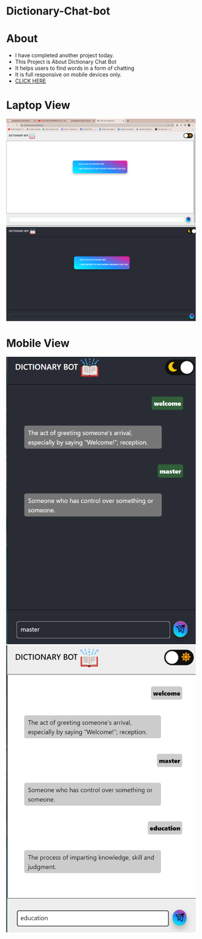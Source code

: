 ﻿# Dictionary-Chat-bot

# About
<ul>
    <li>I have completed another project today.</li>
    <li>This Project is About Dictionary Chat Bot</li>
    <li>It helps users to find words in a form of chatting</li>
    <li>It is full responsive on mobile devices only.</li>
    <li><a href="https://dictionaryman.netlify.app/#">CLICK HERE</a> </li>

</ul>

# Laptop View
<img src="public/screenshoot/desktop1.png" alt="">
<img src="public/screenshoot/desktop2.png" alt="">

# Mobile View
<img src="public/screenshoot/mobile1.png" alt="">
<img src="public/screenshoot/mobile2.png" alt="">
